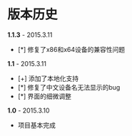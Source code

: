 # 版本历史

**1.1.3** - 2015.3.11

 - [*] 修复了x86和x64设备的兼容性问题

**1.1** - 2015.3.11

 - [+] 添加了本地化支持
 - [*] 修复了中文设备名无法显示的bug
 - [*] 界面的细微调整

**1.0** - 2015.3.10

 - 项目基本完成
